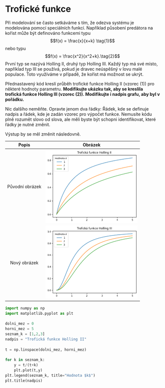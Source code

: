 # Trofické funkce

Při modelování se často setkáváme s tím, že odezva systému je modelována pomocí  speciálních funkcí. Například působení predátora na kořist může být definováno funkcemi typu $$f(x) = \frac{x}{x+k} \tag{1}$$ nebo typu $$f(x) = \frac{x^2}{x^2+k}.\tag{2}$$ První typ se nazývá Holling II, druhý typ Holling III. Každý typ má své místo, například typ III se používá, pokud je dravec neúspěšný v lovu malé populace. Toto využíváme v případě, že kořist má možnost se ukrýt.

Přednastavený kód kreslí průběh trofické funkce Holling II (vzorec (1)) pro některé hodnoty parametru. **Modifikujte ukázku tak, aby se kreslila trofická funkce Holling III (vzorec (2)). Modifikujte i nadpis grafu, aby byl v pořádku.** 

Nic dalšího neměňte. Opravte jenom dva řádky: Řádek, kde se definuje nadpis a řádek, kde je zadán vzorec pro výpočet funkce. Nemusíte kódu plně rozumět slovo od slova, ale měli byste být schopni identifikovat, které řádky je nutné změnit.

Výstup by se měl změnit následovně. 

|Popis|Obrázek|
|:--:|:--:|
|Původní obrázek|<img src=https://raw.githubusercontent.com/robert-marik/moodle-python/main/HollingII.png width=300>|
|Nový obrázek|<img src=https://raw.githubusercontent.com/robert-marik/moodle-python/main/HollingIII.png width=300>|

```python
import numpy as np
import matplotlib.pyplot as plt

dolni_mez = 0
horni_mez = 5
seznam_k = [1,2,3]
nadpis = "Trofická funkce Holling II"

t = np.linspace(dolni_mez, horni_mez)

for k in seznam_k:
    y = t/(t+k)
    plt.plot(t,y)
plt.legend(seznam_k, title="Hodnota $k$")
plt.title(nadpis)
```

